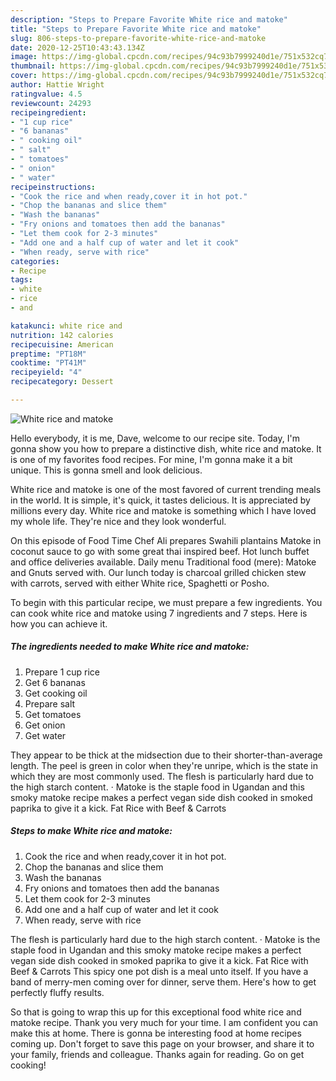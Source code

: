 ```yaml
---
description: "Steps to Prepare Favorite White rice and matoke"
title: "Steps to Prepare Favorite White rice and matoke"
slug: 806-steps-to-prepare-favorite-white-rice-and-matoke
date: 2020-12-25T10:43:43.134Z
image: https://img-global.cpcdn.com/recipes/94c93b7999240d1e/751x532cq70/white-rice-and-matoke-recipe-main-photo.jpg
thumbnail: https://img-global.cpcdn.com/recipes/94c93b7999240d1e/751x532cq70/white-rice-and-matoke-recipe-main-photo.jpg
cover: https://img-global.cpcdn.com/recipes/94c93b7999240d1e/751x532cq70/white-rice-and-matoke-recipe-main-photo.jpg
author: Hattie Wright
ratingvalue: 4.5
reviewcount: 24293
recipeingredient:
- "1 cup rice"
- "6 bananas"
- " cooking oil"
- " salt"
- " tomatoes"
- " onion"
- " water"
recipeinstructions:
- "Cook the rice and when ready,cover it in hot pot."
- "Chop the bananas and slice them"
- "Wash the bananas"
- "Fry onions and tomatoes then add the bananas"
- "Let them cook for 2-3 minutes"
- "Add one and a half cup of water and let it cook"
- "When ready, serve with rice"
categories:
- Recipe
tags:
- white
- rice
- and

katakunci: white rice and 
nutrition: 142 calories
recipecuisine: American
preptime: "PT18M"
cooktime: "PT41M"
recipeyield: "4"
recipecategory: Dessert

---
```



![White rice and matoke](https://img-global.cpcdn.com/recipes/94c93b7999240d1e/751x532cq70/white-rice-and-matoke-recipe-main-photo.jpg)

Hello everybody, it is me, Dave, welcome to our recipe site. Today, I'm gonna show you how to prepare a distinctive dish, white rice and matoke. It is one of my favorites food recipes. For mine, I'm gonna make it a bit unique. This is gonna smell and look delicious.

White rice and matoke is one of the most favored of current trending meals in the world. It is simple, it's quick, it tastes delicious. It is appreciated by millions every day. White rice and matoke is something which I have loved my whole life. They're nice and they look wonderful.

On this episode of Food Time Chef Ali prepares Swahili plantains Matoke in coconut sauce to go with some great thai inspired beef. Hot lunch buffet and office deliveries available. Daily menu Traditional food (mere): Matoke and Gnuts served with. Our lunch today is charcoal grilled chicken stew with carrots, served with either White rice, Spaghetti or Posho.


To begin with this particular recipe, we must prepare a few ingredients. You can cook white rice and matoke using 7 ingredients and 7 steps. Here is how you can achieve it.

<!--inarticleads1-->

##### The ingredients needed to make White rice and matoke:

1. Prepare 1 cup rice
1. Get 6 bananas
1. Get  cooking oil
1. Prepare  salt
1. Get  tomatoes
1. Get  onion
1. Get  water


They appear to be thick at the midsection due to their shorter-than-average length. The peel is green in color when they&#39;re unripe, which is the state in which they are most commonly used. The flesh is particularly hard due to the high starch content. · Matoke is the staple food in Ugandan and this smoky matoke recipe makes a perfect vegan side dish cooked in smoked paprika to give it a kick. Fat Rice with Beef &amp; Carrots 

<!--inarticleads2-->

##### Steps to make White rice and matoke:

1. Cook the rice and when ready,cover it in hot pot.
1. Chop the bananas and slice them
1. Wash the bananas
1. Fry onions and tomatoes then add the bananas
1. Let them cook for 2-3 minutes
1. Add one and a half cup of water and let it cook
1. When ready, serve with rice


The flesh is particularly hard due to the high starch content. · Matoke is the staple food in Ugandan and this smoky matoke recipe makes a perfect vegan side dish cooked in smoked paprika to give it a kick. Fat Rice with Beef &amp; Carrots This spicy one pot dish is a meal unto itself. If you have a band of merry-men coming over for dinner, serve them. Here&#39;s how to get perfectly fluffy results. 

So that is going to wrap this up for this exceptional food white rice and matoke recipe. Thank you very much for your time. I am confident you can make this at home. There is gonna be interesting food at home recipes coming up. Don't forget to save this page on your browser, and share it to your family, friends and colleague. Thanks again for reading. Go on get cooking!
